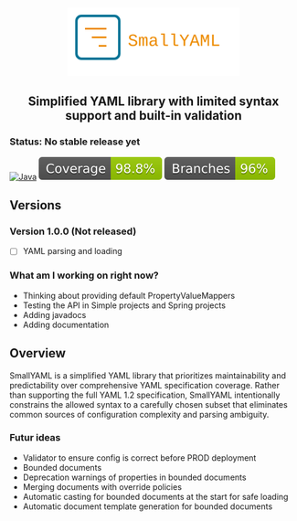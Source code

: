 <p align="center">
  <img src=".idea/icon.svg" width="300" alt="logo">
</p>

<h2 align="center">
Simplified YAML library with limited syntax support and built-in validation
</h2>

### Status: No stable release yet

[![Java](https://img.shields.io/badge/Java_21%2B-%23ED8B00.svg?logo=openjdk&logoColor=white)](https://docs.oracle.com/en/java/javase/21/docs/api/index.html)
![Coverage](https://raw.githubusercontent.com/Sekelenao/SmallYAML/jacoco-badge/Coverage.svg)
![Branches](https://raw.githubusercontent.com/Sekelenao/SmallYAML/jacoco-badge/Branches.svg)

## Versions

### Version 1.0.0 (Not released)

- [ ] YAML parsing and loading

### What am I working on right now?

- Thinking about providing default PropertyValueMappers
- Testing the API in Simple projects and Spring projects
- Adding javadocs
- Adding documentation

## Overview

SmallYAML is a simplified YAML library that prioritizes maintainability and predictability over comprehensive YAML
specification coverage. Rather than supporting the full YAML 1.2 specification, SmallYAML intentionally constrains the
allowed syntax to a carefully chosen subset that eliminates common sources of configuration complexity and parsing
ambiguity.

### Futur ideas

- Validator to ensure config is correct before PROD deployment
- Bounded documents
- Deprecation warnings of properties in bounded documents
- Merging documents with override policies
- Automatic casting for bounded documents at the start for safe loading
- Automatic document template generation for bounded documents

